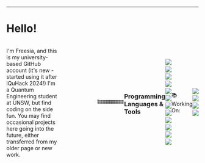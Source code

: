 <div align="center">
</div>

---

<h1 align="left">Hello!</h1>
<div style="display: flex; align-items: center;">
  <p align="left" style="margin-right: 100px;">
    I'm Freesia, and this is my university-based GitHub account (it's new - started using it after iQuHack 2024!) 
    I'm a Quantum Engineering student at UNSW, but find coding on the side fun. 
    You may find occasional projects here going into the future, either transferred from my older page or new work.
  </p>

<!-- add dark mode when bothered -->
![Snake animation](https://github.com/freesiagaul/freesiagaul/blob/output/github-snake.svg)

---
### Programming Languages & Tools
<!-- I've added ratings to my languages because you're always learning more things. Note: I don't give myself 10's -->
<p align="left">
  <!-- C: 7/10 -->
  <img src="https://img.shields.io/badge/C-%2300599C.svg?style=flat&logo=c&logoColor=white">
    <!-- C++: 6/10 -->
  <img src="https://img.shields.io/badge/C++-%2300599C.svg?style=flat&logo=cplusplus&logoColor=white">
    <!-- Python: 9/10 (my comfort language) -->
  <img src="https://img.shields.io/badge/Python-%2314354C.svg?style=flat&logo=python&logoColor=white">
    <!-- JS: 7/10 -->
  <img src="https://img.shields.io/badge/JavaScript-%23F7DF1E.svg?style=flat&logo=javascript&logoColor=black">
    <!-- HTML: 9/10 -->
  <img src="https://img.shields.io/badge/HTML5-%23E34F26.svg?style=flat&logo=html5&logoColor=white">
    <!-- CSS: 8/10 now that its been updated to be more dynamic I don't have it all down and sometimes
      do things in JS that were possible in CSS3 accidentally -->
  <img src="https://img.shields.io/badge/CSS3-%231572B6.svg?style=flat&logo=css3&logoColor=white">
   <!-- Bash: 9/10 -->
  <img src="https://img.shields.io/badge/Bash-%234EAA25.svg?style=flat&logo=gnubash&logoColor=white">
  <!-- UNIX: 7/10 -->
  <img src="https://img.shields.io/badge/Unix-%23D21111.svg?style=flat&logo=unix&logoColor=white">
  <img src="https://img.shields.io/badge/Git-%23F05032.svg?style=flat&logo=git&logoColor=white">
  <!-- C#: 5/10 From game dev and the quantum libraries Q#; I am totally out of practice but can still read 
  it pretty well. I want to revisit it with a project so that I can recall things again. -->
  <img src="https://img.shields.io/badge/C%23-%239239EF.svg?style=flat&logo=csharp&logoColor=white">
  <!-- SQL: 6/10  -->
  <img src="https://img.shields.io/badge/SQL-%2300758F.svg?style=flat&logo=postgresql&logoColor=white">
  <!-- nvim: 8/10 - on the journey to never use a mouse again! -->
  <img src="https://img.shields.io/badge/Neovim-%2357A143.svg?style=flat&logo=neovim&logoColor=white">
</p>
📚 Working On:
<p align="left">
    <!-- Verilog: 4/10 -->
  <img src="https://img.shields.io/badge/Verilog-%23F00000.svg?style=flat&logo=verilog&logoColor=white">
     <!-- RISC-V: 4/10 - same reason as Rust -->
  <img src="https://img.shields.io/badge/RISC%20V-%23F6A800.svg?style=flat&logo=riscv&logoColor=white">
      <!-- Ruby: 5/10 - learning. Very interested in making a spinoff of or contributing to SciRate 
    which is largely Ruby based -->
  <img src="https://img.shields.io/badge/Ruby-%23CC342D.svg?style=flat&logo=ruby&logoColor=white">
  <!-- Rust: 4/10 - need to do a proper project with it before I can say I'm any good. I could be
  totally dunning-krugering myself here -->
  <img src="https://img.shields.io/badge/Rust-%2347875A.svg?style=flat&logo=rust&logoColor=white">

</p>
